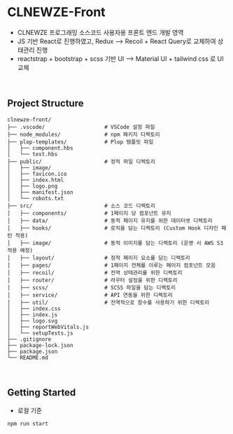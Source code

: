 # CLNEWZE-Front

- CLNEWZE 프로그래밍 소스코드 사용자용 프론트 엔드 개발 영역
- JS 기반 React로 진행하였고, Redux --> Recoil + React Query로 교체하여 상태관리 진행
- reactstrap + bootstrap + scss 기반 UI --> Material UI + tailwind css 로 UI 교체

<br/>

## Project Structure

```
clnewze-front/
├── .vscode/                   # VSCode 설정 파일
├── node_modules/              # npm 패키지 디렉토리
├── plop-templates/            # Plop 템플릿 파일
│   ├── component.hbs
│   └── test.hbs
├── public/                    # 정적 파일 디렉토리
│   ├── image/
│   ├── favicon.ico
│   ├── index.html
│   ├── logo.png
│   ├── manifest.json
│   └── robots.txt
├── src/                       # 소스 코드 디렉토리
│   ├── components/            # 1페이지 당 컴포넌트 유지
│   ├── data/                  # 동적 페이지 유지를 위한 데이터셋 디렉토리
│   ├── hooks/                 # 로직을 담는 디렉토리 (Custom Hook 디자인 패턴 적용)
│   ├── image/                 # 동적 이미지를 담는 디렉토리 (운영 시 AWS S3 적용 예정)
│   ├── layout/                # 정적 페이지 요소를 담는 디렉토리
│   ├── pages/                 # 1페이지 전체를 이루는 페이지 컴포넌트 모음
│   ├── recoil/                # 전역 상태관리를 위한 디렉토리
│   ├── router/                # 라우터 설정을 위한 디렉토리
│   ├── scss/                  # SCSS 파일을 담는 디렉토리
│   ├── service/               # API 연동을 위한 디렉토리
│   ├── util/                  # 전역적으로 함수를 사용하기 위한 디렉토리
│   ├── index.css
│   ├── index.js
│   ├── logo.svg
│   ├── reportWebVitals.js
│   └── setupTests.js
├── .gitignore
├── package-lock.json
├── package.json
└── README.md
```

<br/>

## Getting Started

- 로컬 기준

```bash
npm run start
```
